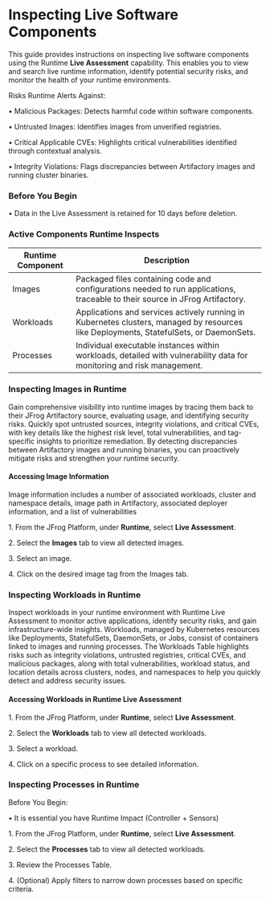 # Inspecting Live Software Components

This guide provides instructions on inspecting live software components using the Runtime **Live Assessment** capability. This enables you to view and search live runtime information, identify potential security risks, and monitor the health of your runtime environments.

Risks Runtime Alerts Against:

• Malicious Packages: Detects harmful code within software components.&#x20;

• Untrusted Images: Identifies images from unverified registries.&#x20;

• Critical Applicable CVEs: Highlights critical vulnerabilities identified through contextual analysis.&#x20;

• Integrity Violations: Flags discrepancies between Artifactory images and running cluster binaries.&#x20;

### Before You Begin&#x20;

• Data in the Live Assessment is retained for 10 days before deletion.&#x20;

### Active Components Runtime Inspects

| Runtime Component | Description                                                                                                                             |
| ----------------- | --------------------------------------------------------------------------------------------------------------------------------------- |
| Images            | Packaged files containing code and configurations needed to run applications, traceable to their source in JFrog Artifactory.           |
| Workloads         | Applications and services actively running in Kubernetes clusters, managed by resources like Deployments, StatefulSets, or DaemonSets.  |
|  Processes        | Individual executable instances within workloads, detailed with vulnerability data for monitoring and risk management.                  |

### Inspecting Images in Runtime&#x20;

Gain comprehensive visibility into runtime images by tracing them back to their JFrog Artifactory source, evaluating usage, and identifying security risks. Quickly spot untrusted sources, integrity violations, and critical CVEs, with key details like the highest risk level, total vulnerabilities, and tag-specific insights to prioritize remediation. By detecting discrepancies between Artifactory images and running binaries, you can proactively mitigate risks and strengthen your runtime security.&#x20;

#### Accessing Image Information&#x20;

Image information includes a number of associated workloads, cluster and namespace details, image path in Artifactory, associated deployer information, and a list of vulnerabilities&#x20;

1\. From the JFrog Platform, under **Runtime**, select **Live Assessment**.&#x20;

2\. Select the **Images** tab to view all detected images.&#x20;

3\. Select an image.&#x20;

4\. Click on the desired image tag from the Images tab.&#x20;

### Inspecting Workloads in Runtime&#x20;

Inspect workloads in your runtime environment with Runtime Live Assessment to monitor active applications, identify security risks, and gain infrastructure-wide insights. Workloads, managed by Kubernetes resources like Deployments, StatefulSets, DaemonSets, or Jobs, consist of containers linked to images and running processes. The Workloads Table highlights risks such as integrity violations, untrusted registries, critical CVEs, and malicious packages, along with total vulnerabilities, workload status, and location details across clusters, nodes, and namespaces to help you quickly detect and address security issues.&#x20;

#### Accessing Workloads in Runtime Live Assessment&#x20;

1\. From the JFrog Platform, under **Runtime**, select **Live Assessment**.&#x20;

2\. Select the **Workloads** tab to view all detected workloads.&#x20;

3\. Select a workload.&#x20;

4\. Click on a specific process to see detailed information.&#x20;

### Inspecting Processes in Runtime&#x20;

Before You Begin:

• It is essential you have Runtime Impact (Controller + Sensors)&#x20;

1\. From the JFrog Platform, under **Runtime**, select **Live Assessment**.&#x20;

2\. Select the **Processes** tab to view all detected workloads.&#x20;

3\. Review the Processes Table.&#x20;

4\. (Optional) Apply filters to narrow down processes based on specific criteria.
